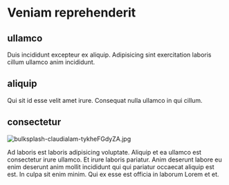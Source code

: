 # Veniam reprehenderit

## ullamco

Duis incididunt excepteur ex aliquip. Adipisicing sint exercitation laboris cillum ullamco anim incididunt.

## aliquip

Qui sit id esse velit amet irure. Consequat nulla ullamco in qui cillum.

## consectetur

<img class="bordered" src="/_merged_assets/_static/images/bulksplash-claudialam-tykheFGdyZA.jpg" alt="bulksplash-claudialam-tykheFGdyZA.jpg" />

Ad laboris est laboris adipisicing voluptate. Aliquip et ea ullamco est consectetur irure ullamco. Et irure laboris pariatur. Anim deserunt labore eu enim deserunt anim mollit incididunt qui qui pariatur occaecat aliquip est est. In culpa sit enim minim. Qui ex esse est officia in laborum Lorem et et.